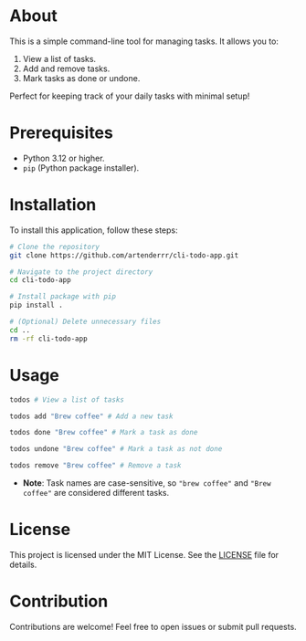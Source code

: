 # About
This is a simple command-line tool for managing tasks. It allows you to:

1. View a list of tasks.
2. Add and remove tasks.
3. Mark tasks as done or undone.

Perfect for keeping track of your daily tasks with minimal setup!

# Prerequisites
- Python 3.12 or higher.
- `pip` (Python package installer).

# Installation
To install this application, follow these steps:
```bash
# Clone the repository
git clone https://github.com/artenderrr/cli-todo-app.git

# Navigate to the project directory
cd cli-todo-app

# Install package with pip
pip install .

# (Optional) Delete unnecessary files
cd ..
rm -rf cli-todo-app
```

# Usage
```bash
todos # View a list of tasks

todos add "Brew coffee" # Add a new task

todos done "Brew coffee" # Mark a task as done

todos undone "Brew coffee" # Mark a task as not done

todos remove "Brew coffee" # Remove a task
```
* **Note**: Task names are case-sensitive, so `"brew coffee"` and `"Brew coffee"` are considered different tasks.

# License
This project is licensed under the MIT License. See the [LICENSE](LICENSE) file for details.

# Contribution
Contributions are welcome! Feel free to open issues or submit pull requests.
